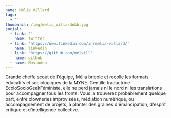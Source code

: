 ```yaml
---
name: Mélia Villard
tags:
  - ''
thumbnail: /img/melia_villardn&b.jpg
social:
  - link: ''
    name: twitter
  - link: 'https://www.linkedin.com/in/melia-villard/'
    name: linkedin
  - link: 'https://github.com/melvill'
    name: github
  - name: Mastodon
---
```

Grande cheffe scout de l’équipe, Mélia bricole et recolle les formats éducatifs et sociologiques de la MYNE. Gentille traductrice EcoloSocioGeekFéministe, elle ne perd jamais ni le nord ni les translations pour accompagner tous les fronts. Vous la trouverez probablement quelque part, entre clowneries improvisées, médiation numérique, ou accompagnement de projets, à planter des graines d'émancipation, d'esprit critique et d’intelligence collective.
